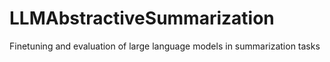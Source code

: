 # LLMAbstractiveSummarization
Finetuning and evaluation of large language models in summarization tasks
